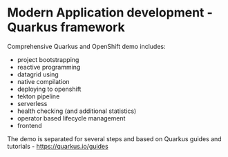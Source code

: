 # Modern Application development - Quarkus framework
Comprehensive Quarkus and OpenShift demo includes:
- project bootstrapping
- reactive programming
- datagrid using
- native compilation
- deploying to openshift
- tekton pipeline
- serverless
- health checking (and additional statistics)
- operator based lifecycle management
- frontend

The demo is separated for several steps and based on Quarkus guides and tutorials - https://quarkus.io/guides
